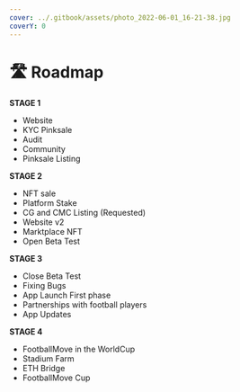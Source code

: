 ```yaml
---
cover: ../.gitbook/assets/photo_2022-06-01_16-21-38.jpg
coverY: 0
---
```


# 🛣 Roadmap

**STAGE 1**&#x20;

* Website
* KYC Pinksale
* Audit
* Community
* Pinksale Listing

**STAGE 2**

* NFT sale&#x20;
* Platform Stake&#x20;
* CG and CMC Listing (Requested)&#x20;
* Website v2&#x20;
* Marktplace NFT&#x20;
* Open Beta Test

**STAGE 3**&#x20;

* Close Beta Test
* Fixing Bugs
* App Launch First phase
* Partnerships with football players
* App Updates

**STAGE 4**

* FootballMove in the WorldCup
* Stadium Farm
* ETH Bridge
* FootballMove Cup
